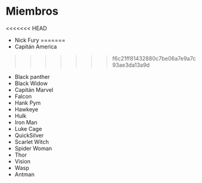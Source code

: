 # Miembros
<<<<<<< HEAD
* Nick Fury
=======
* Capitán America
>>>>>>> f6c21ff81432880c7be06a7e9a7c93ae3da13a9d
* Black panther
* Black Widow
* Capitán Marvel
* Falcon
* Hank Pym
* Hawkeye
* Hulk
* Iron Man
* Luke Cage
* QuickSilver
* Scarlet Witch
* Spider Woman
* Thor
* Vision
* Wasp
* Antman
